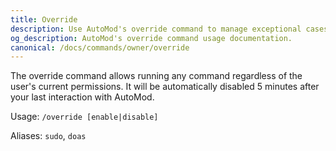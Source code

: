 ```yaml
---
title: Override
description: Use AutoMod's override command to manage exceptional cases in your Revolt server. Bypass restrictions for server owners.
og_description: AutoMod's override command usage documentation.
canonical: /docs/commands/owner/override
---
```


The override command allows running any command regardless of the user's current permissions. It will be automatically disabled 5 minutes after your last interaction with AutoMod.

Usage: `/override [enable|disable]`

Aliases: `sudo`, `doas`
